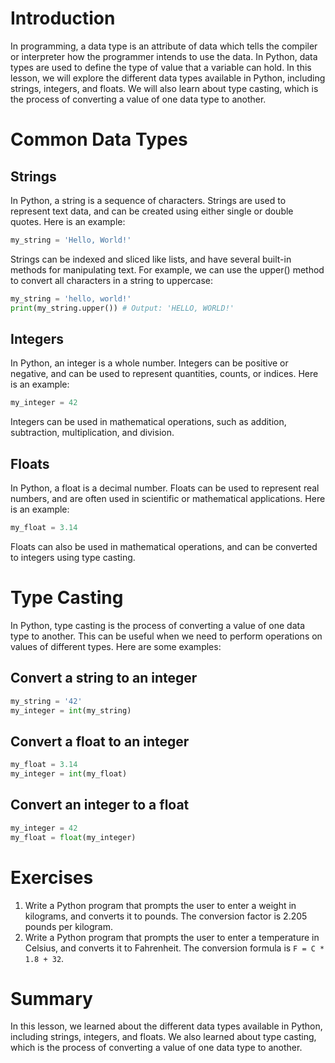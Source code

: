 # Introduction

In programming, a data type is an attribute of data which tells the compiler or interpreter how the programmer intends to use the data. In Python, data types are used to define the type of value that a variable can hold. In this lesson, we will explore the different data types available in Python, including strings, integers, and floats. We will also learn about type casting, which is the process of converting a value of one data type to another.

# Common Data Types

## Strings

In Python, a string is a sequence of characters. Strings are used to represent text data, and can be created using either single or double quotes. Here is an example:

```python
my_string = 'Hello, World!'
```

Strings can be indexed and sliced like lists, and have several built-in methods for manipulating text. For example, we can use the upper() method to convert all characters in a string to uppercase:

```python
my_string = 'hello, world!'
print(my_string.upper()) # Output: 'HELLO, WORLD!'
```

## Integers

In Python, an integer is a whole number. Integers can be positive or negative, and can be used to represent quantities, counts, or indices. Here is an example:

```python
my_integer = 42
```

Integers can be used in mathematical operations, such as addition, subtraction, multiplication, and division.

## Floats

In Python, a float is a decimal number. Floats can be used to represent real numbers, and are often used in scientific or mathematical applications. Here is an example:

```python
my_float = 3.14
```

Floats can also be used in mathematical operations, and can be converted to integers using type casting.

# Type Casting

In Python, type casting is the process of converting a value of one data type to another. This can be useful when we need to perform operations on values of different types. Here are some examples:

## Convert a string to an integer

```python
my_string = '42'
my_integer = int(my_string)
```

## Convert a float to an integer

```python
my_float = 3.14
my_integer = int(my_float)
```

## Convert an integer to a float

```python
my_integer = 42
my_float = float(my_integer)
```

# Exercises

1. Write a Python program that prompts the user to enter a weight in kilograms, and converts it to pounds. The conversion factor is 2.205 pounds per kilogram.
2. Write a Python program that prompts the user to enter a temperature in Celsius, and converts it to Fahrenheit. The conversion formula is `F = C * 1.8 + 32`.

# Summary

In this lesson, we learned about the different data types available in Python, including strings, integers, and floats. We also learned about type casting, which is the process of converting a value of one data type to another.